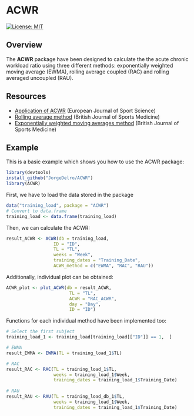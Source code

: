 
# ACWR

<!-- badges: start -->

[![License:
MIT](https://img.shields.io/badge/License-MIT-yellow.svg)](https://opensource.org/licenses/MIT)
<!-- badges: end -->

## Overview

The **ACWR** package have been designed to calculate the the acute
chronic workload ratio using three different methods: exponentially
weighted moving average (EWMA), rolling average coupled (RAC) and
rolling averaged uncoupled (RAU).

## Resources

  - [Application of ACWR](https://bjsm.bmj.com/content/50/5/273)
    (European Journal of Sport Science)
  - [Rolling average method](https://bjsm.bmj.com/content/53/16/988)
    (British Journal of Sports Medicine)
  - [Exponentially weighted moving averages
    method](https://bjsm.bmj.com/content/51/9/749.long) (British Journal
    of Sports Medicine)

## Example

This is a basic example which shows you how to use the ACWR package:

``` r
library(devtools)
install_github("JorgeDelro/ACWR")
library(ACWR)
```

First, we have to load the data stored in the package

``` r
data("training_load", package = "ACWR")
# Convert to data.frame
training_load <- data.frame(training_load)
```

Then, we can calculate the ACWR:

``` r
result_ACWR <- ACWR(db = training_load,
                  ID = "ID",
                  TL = "TL",
                  weeks = "Week",
                  training_dates = "Training_Date",
                  ACWR_method = c("EWMA", "RAC", "RAU"))
```

Additionally, individual plot can be obtained:

``` r
ACWR_plot <- plot_ACWR(db = result_ACWR,
                        TL = "TL",
                        ACWR = "RAC_ACWR",
                        day = "Day",
                        ID = "ID")
```

Functions for each individual method have been implemented too:

``` r
# Select the first subject
training_load_1 <- training_load[training_load[["ID"]] == 1,  ]

# EWMA
result_EWMA <- EWMA(TL = training_load_1$TL)

# RAC
result_RAC <- RAC(TL = training_load_1$TL,
                  weeks = training_load_1$Week,
                  training_dates = training_load_1$Training_Date)
                    
# RAU
result_RAU <- RAU(TL = training_load_db_1$TL,
                  weeks = training_load_1$Week,
                  training_dates = training_load_1$Training_Date)
```
